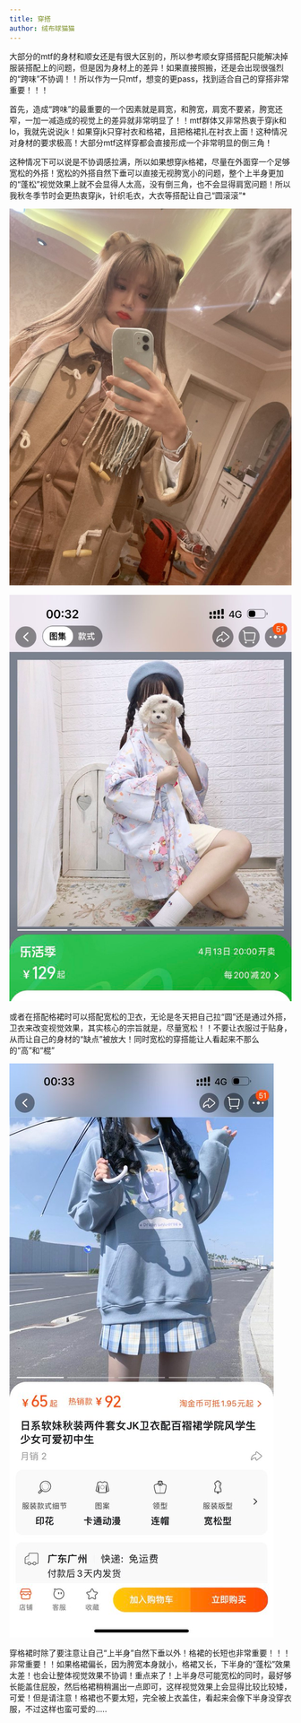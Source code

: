 ```yaml
---
title: 穿搭
author: 绒布球猫猫
---
```


大部分的mtf的身材和顺女还是有很大区别的，所以参考顺女穿搭搭配只能解决掉服装搭配上的问题，但是因为身材上的差异！如果直接照搬，还是会出现很强烈的“跨味”不协调！！所以作为一只mtf，想变的更pass，找到适合自己的穿搭非常重要！！！

首先，造成“跨味”的最重要的一个因素就是肩宽，和胯宽，肩宽不要紧，胯宽还窄，一加一减造成的视觉上的差异就非常明显了！！mtf群体又非常热衷于穿jk和lo，我就先说说jk！如果穿jk只穿衬衣和格裙，且把格裙扎在衬衣上面！这种情况对身材的要求极高！大部分mtf这样穿都会直接形成一个非常明显的倒三角！

这种情况下可以说是不协调感拉满，所以如果想穿jk格裙，尽量在外面穿一个足够宽松的外搭！宽松的外搭自然下垂可以直接无视胯宽小的问题，整个上半身更加的“蓬松”视觉效果上就不会显得人太高，没有倒三角，也不会显得肩宽问题！所以我秋冬季节时会更热衷穿jk，针织毛衣，大衣等搭配让自己“圆滚滚”*

![](image/2024-03-25-22-32-13.png)

![](image/2024-03-25-22-32-29.png)

或者在搭配格裙时可以搭配宽松的卫衣，无论是冬天把自己拉“圆”还是通过外搭，卫衣来改变视觉效果，其实核心的宗旨就是，尽量宽松！！不要让衣服过于贴身，从而让自己的身材的“缺点”被放大！同时宽松的穿搭能让人看起来不那么的“高”和“棍”

![](image/2024-03-25-22-32-52.png)

穿格裙时除了要注意让自己“上半身”自然下垂以外！格裙的长短也非常重要！！！非常重要！！如果格裙偏长，因为胯宽本身就小，格裙又长，下半身的“蓬松”效果太差！也会让整体视觉效果不协调！重点来了！上半身尽可能宽松的同时，最好够长能盖住屁股，然后格裙稍稍漏出一点即可，这样视觉效果上会显得比较比较矮，可爱！但是请注意！格裙也不要太短，完全被上衣盖住，看起来会像下半身没穿衣服，不过这样也蛮可爱的.....
